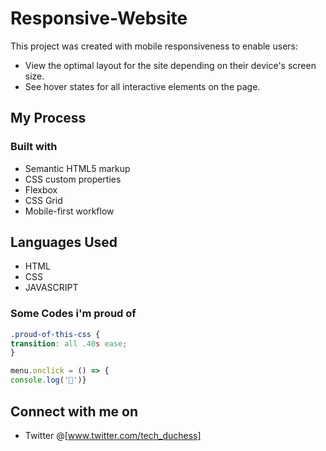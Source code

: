 # Responsive-Website
 This project was created with mobile responsiveness to enable users:
 
 - View the optimal layout for the site depending on their device's screen size.
 - See hover states for all interactive elements on the page.
 
 ## My Process
 ### Built with
 
 - Semantic HTML5 markup
 - CSS custom properties
 - Flexbox
 - CSS Grid
 - Mobile-first workflow
 
 ## Languages Used
 - HTML
 - CSS
 - JAVASCRIPT
 
 ### Some Codes i'm proud of
 ```css
 .proud-of-this-css {
 transition: all .40s ease;
 }
 ```
 ```js
 menu.onclick = () => {
 console.log('🎉')}
 ````
 
 ## Connect with me on
 
 - Twitter @[www.twitter.com/tech_duchess]
 
